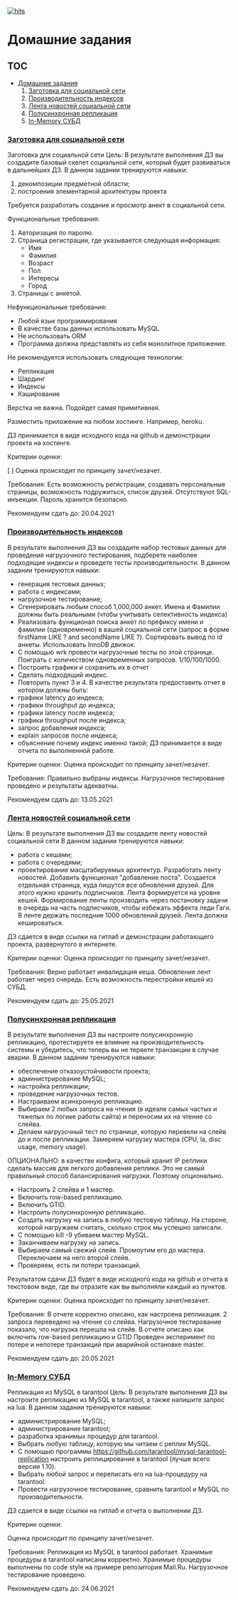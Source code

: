 [![hits](https://hits.deltapapa.io/github/vskurikhin/otus-highload-architect-2021-03-VSkurikhin.svg)](https://hits.deltapapa.io)

# Домашние задания

## TOC

- [Домашние задания](homeworks.md)
   1. [Заготовка для социальной сети](homeworks.md#заготовка-для-социальной-сети)
   2. [Производительность индексов](homeworks.md#производительность-индексов)
   3. [Лента новостей социальной сети](homeworks.md#лента-новостей-социальной-сети) 
   4. [Полусинхронная репликация](homeworks.md#полусинхронная-репликация)
   5. [In-Memory СУБД](homeworks.md#in-memory-субд)

### [Заготовка для социальной сети](homeworks.md#заготовка-для-социальной-сети)

Заготовка для социальной сети
Цель:
В результате выполнения ДЗ вы создадите базовый скелет социальной сети, который будет развиваться в дальнейших ДЗ. В данном задании тренируются навыки:

1. декомпозиции предметной области;
1. построения элементарной архитектуры проекта

Требуется разработать создание и просмотр анект в социальной сети.

Функциональные требования:

1. Авторизация по паролю.
1. Страница регистрации, где указывается следующая информация:
   - Имя
   - Фамилия
   - Возраст
   - Пол
   - Интересы
   - Город
1. Страницы с анкетой.
    
Нефункциональные требования:
- Любой язык программирования
- В качестве базы данных использовать MySQL
- Не использовать ORM
- Программа должна представлять из себя монолитное приложение.

Не рекомендуется использовать следующие технологии:

- Репликация
- Шардинг
- Индексы
- Кэширование

Верстка не важна. Подойдет самая примитивная.

Разместить приложение на любом хостинге. Например, heroku.

ДЗ принимается в виде исходного кода на github и демонстрации проекта на хостинге.

Критерии оценки:

[ ] Оценка происходит по принципу зачет/незачет.

Требования: Есть возможность регистрации, создавать персональные страницы, возможность подружиться, список друзей. Отсутствуют SQL-инъекции. Пароль хранится безопасно.

Рекомендуем сдать до: 20.04.2021

### [Производительность индексов](homeworks.md#производительность-индексов)

В результате выполнения ДЗ вы создадите набор тестовых данных для проведения нагрузочного тестирования, подберете наиболее подходящие индексы и проведете тесты производительности. В данном задании тренируются навыки:

- генерация тестовых данных;
- работа с индексами;
- нагрузочное тестирование;
- Сгенерировать любым способ 1,000,000 анкет. Имена и Фамилии должны быть реальными (чтобы учитывать селективность индекса)
- Реализовать функционал поиска анкет по префиксу имени и фамилии (одновременно) в вашей социальной сети (запрос в форме firstName LIKE ? and secondName LIKE ?). Сортировать вывод по id анкеты. Использовать InnoDB движок.
- С помощью wrk провести нагрузочные тесты по этой странице. Поиграть с количеством одновременных запросов. 1/10/100/1000.
- Построить графики и сохранить их в отчет
- Сделать подходящий индекс.
- Повторить пункт 3 и 4.
В качестве результата предоставить отчет в котором должны быть:
- графики latency до индекса;
- графики throughput до индекса;
- графики latency после индекса;
- графики throughput после индекса;
- запрос добавления индекса;
- explain запросов после индекса;
- объяснение почему индекс именно такой;
ДЗ принимается в виде отчета по выполненной работе.

Критерии оценки:
Оценка происходит по принципу зачет/незачет.

Требования: Правильно выбраны индексы. Нагрузочное тестирование проведено и результаты адекватны.

Рекомендуем сдать до: 13.05.2021

### [Лента новостей социальной сети](homeworks.md#лента-новостей-социальной-сети)

Цель:
В результате выполнения ДЗ вы создадите ленту новостей социальной сети В данном задании тренируются навыки:

- работа с кешами;
- работа с очередями;
- проектирование масштабируемых архитектур.
Разработать ленту новостей. Добавить функционал "добавление поста". Создается отдельная страница, куда пишутся все обновления друзей. Для этого нужно хранить подписчиков. Лента формируется на уровне кешей. Формирование ленты производить через постановку задачи в очередь на часть подписчиков, чтобы избежать эффекта леди Гаги. В ленте держать последние 1000 обновлений друзей. Лента должна кешироваться.

ДЗ сдается в виде ссылки на гитлаб и демонстрации работающего проекта, развернутого в интернете.

Критерии оценки:
Оценка происходит по принципу зачет/незачет.

Требования: Верно работает инвалидация кеша. Обновление лент работает через очередь. Есть возможность перестройки кешей из СУБД.

Рекомендуем сдать до: 25.05.2021

### [Полусинхронная репликация](homeworks.md#полусинхронная-репликация)

В результате выполнения ДЗ вы настроите полусинхронную репликацию, протестируете ее влияние на производительность системы и убедитесь, что теперь вы не теряете транзакции в случае аварии. В данном задании тренируются навыки:

- обеспечение отказоустойчивости проекта;
- администрирование MySQL;
- настройка репликации;
- проведение нагрузочных тестов.
- Настраиваем асинхронную репликацию.
- Выбираем 2 любых запроса на чтения (в идеале самых частых и тяжелых по логике работы сайта) и переносим их на чтение со слейва.
- Делаем нагрузочный тест по странице, которую перевели на слейв до и после репликации. Замеряем нагрузку мастера (CPU, la, disc usage, memory usage).

ОПЦИОНАЛЬНО: в качестве конфига, который хранит IP реплики сделать массив для легкого добавления реплики. Это не самый правильный способ балансирования нагрузки. Поэтому опционально.

- Настроить 2 слейва и 1 мастер.
- Включить row-based репликацию.
- Включить GTID.
- Настроить полусинхронную репликацию.
- Создать нагрузку на запись в любую тестовую таблицу. На стороне, которой нагружаем считать, сколько строк мы успешно записали.
- С помощью kill -9 убиваем мастер MySQL.
- Заканчиваем нагрузку на запись.
- Выбираем самый свежий слейв. Промоутим его до мастера. Переключаем на него второй слейв.
- Проверяем, есть ли потери транзакций.

Результатом сдачи ДЗ будет в виде исходного кода на github и отчета в текстовом виде, где вы отразите как вы выполняли каждый из пунктов.

Критерии оценки:
Оценка происходит по принципу зачет/незачет.

Требования: В отчете корректно описано, как настроена репликация. 2 запроса переведено на чтение со слейва. Нагрузочное тестирование показало, что нагрузка перешла на слейв. В отчете описано как включить row-based репликацию и GTID Проведен эксперимент по потере и непотере транзакций при аварийной остановке master.

Рекомендуем сдать до: 20.05.2021

### [In-Memory СУБД](homeworks.md#in-memory-субд)

Репликация из MySQL в tarantool
Цель:
В результате выполнения ДЗ вы настроите репликацию из MySQL в tarantool, а также напишите запрос на lua. В данном задании тренируются навыки:
- администрирование MySQL;
- администрирование tarantool;
- разработка хранимых процедур для tarantool.
- Выбрать любую таблицу, которую мы читаем с реплик MySQL.
- С помощью программы https://github.com/tarantool/mysql-tarantool-replication настроить реплицирование в tarantool (лучше всего версии 1.10).
- Выбрать любой запрос и переписать его на lua-процедуру на tarantool.
- Провести нагрузочное тестирование, сравнить tarantool и MySQL по производительности.

ДЗ сдается в виде ссылки на гитлаб и отчета о выполнении ДЗ.

Критерии оценки:

Оценка происходит по принципу зачет/незачет.

Требования: Репликация из MySQL в tarantool работает. Хранимые процедуры в tarantool написаны корректно. Хранимые процедуры выполнены по code style на примере репозитория Mail.Ru. Нагрузочное тестирование проведено.

Рекомендуем сдать до: 24.06.2021
